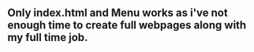 ## Only index.html and Menu works as i've not enough time to create full webpages along with my full time job.